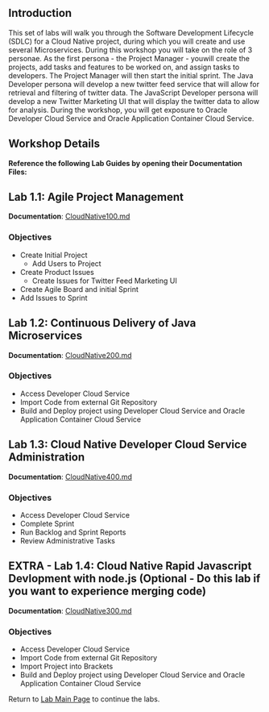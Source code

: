 ## Introduction

This set of labs will walk you through the Software Development Lifecycle (SDLC) for a Cloud Native project, during which you will create and use several Microservices. During this workshop you will take on the role of 3 personae. As the first persona - the Project Manager - youwill create the projects, add tasks and features to be worked on, and assign tasks to developers.  The Project Manager will then start the initial sprint. The Java Developer persona will develop a new twitter feed service that will allow for retrieval and filtering of twitter data. The JavaScript Developer persona will develop a new Twitter Marketing UI that will display the twitter data to allow for analysis.  During the workshop, you will get exposure to Oracle Developer Cloud Service and Oracle Application Container Cloud Service.

## Workshop Details

**Reference the following Lab Guides by opening their Documentation Files:**

## Lab 1.1: Agile Project Management

**Documentation**: [CloudNative100.md](CloudNative100.md)

### Objectives

- Create Initial Project
    - Add Users to Project
- Create Product Issues
    - Create Issues for Twitter Feed Marketing UI
- Create Agile Board and initial Sprint
- Add Issues to Sprint

## Lab 1.2: Continuous Delivery of Java Microservices

**Documentation**: [CloudNative200.md](CloudNative200.md)

### Objectives

- Access Developer Cloud Service
- Import Code from external Git Repository
- Build and Deploy project using Developer Cloud Service and Oracle Application Container Cloud Service

## Lab 1.3:  Cloud Native Developer Cloud Service Administration

**Documentation**: [CloudNative400.md](CloudNative400.md)

### Objectives

- Access Developer Cloud Service
- Complete Sprint
- Run Backlog and Sprint Reports
- Review Administrative Tasks

## EXTRA - Lab 1.4: Cloud Native Rapid Javascript Devlopment with node.js (Optional - Do this lab if you want to experience merging code)

**Documentation**: [CloudNative300.md](CloudNative300.md)

### Objectives

- Access Developer Cloud Service
- Import Code from external Git Repository
- Import Project into Brackets
- Build and Deploy project using Developer Cloud Service and Oracle Application Container Cloud Service

Return to [Lab Main Page](../README.md) to continue the labs.